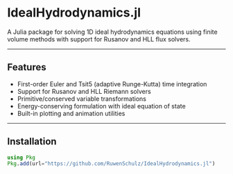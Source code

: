 # IdealHydrodynamics.jl

A Julia package for solving 1D ideal hydrodynamics equations using finite volume methods with support for Rusanov and HLL flux solvers.

---

##  Features

- First-order Euler and Tsit5 (adaptive Runge-Kutta) time integration
- Support for Rusanov and HLL Riemann solvers
- Primitive/conserved variable transformations
- Energy-conserving formulation with ideal equation of state
- Built-in plotting and animation utilities

---

##  Installation

```julia
using Pkg
Pkg.add(url="https://github.com/RuwenSchulz/IdealHydrodynamics.jl")
